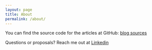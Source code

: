 ```yaml
---
layout: page
title: About
permalink: /about/
---
```


You can find the source code for the articles at GitHub: [blog sources](https://github.com/Devepre/blog_sources)

Questions or proposals? Reach me out at [Linkedin](https://www.linkedin.com/in/serhii-kyrylenko-232189110)
